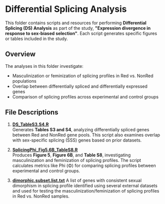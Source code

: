 # Differential Splicing Analysis

This folder contains scripts and resources for performing **Differential Splicing (DS) Analysis** as part of the study, **"Expression divergence in response to sex-biased selection"**. Each script generates specific figures or tables included in the study.

## Overview

The analyses in this folder investigate:
- Masculinization or feminization of splicing profiles in Red vs. NonRed populations
- Overlap between differentially spliced and differentially expressed genes
- Comparison of splicing profiles across experimental and control groups

## File Descriptions

1. **[DS_TableS3.S4.R](https://github.com/mchlleliu/MaleLimitedEvo/blob/main/Analyses/DS_analysis/DS_TableS3.S4.R)**  
   Generates **Tables S3 and S4**, analyzing differentially spliced genes between Red and NonRed gene pools. 
This script also examines overlap with sex-specific splicing (SSS) genes based on prior datasets.

2. **[SplicingPhi_Fig5.6B_TableS8.R](https://github.com/mchlleliu/MaleLimitedEvo/blob/main/Analyses/DS_analysis/SplicingPhi_Fig5.6B_TableS8.R)**  
   Produces **Figure 5**, **Figure 6B**, and **Table S8**, investigating masculinization and feminization of splicing profiles. The script calculates metrics like Phi (Φ) for comparing splicing profiles between experimental and control groups.

3. **[dimorphic.subset.list.txt](https://github.com/mchlleliu/MaleLimitedEvo/blob/main/Analyses/DS_analysis/dimorphic.subset.list.txt)** 
   A list of genes with consistent sexual dimorphism in splicing profile identified using several external 
datasets and used for testing the masculinization/feminization of splicing profiles in Red vs. NonRed samples.
